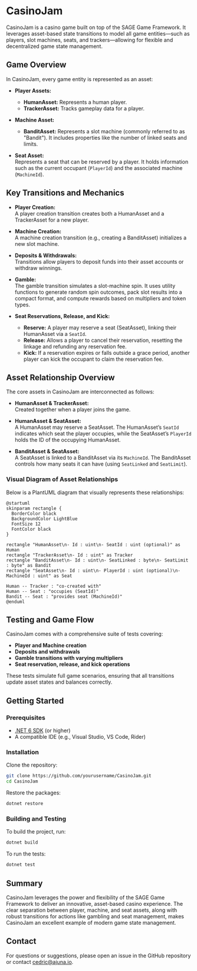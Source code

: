 ﻿# CasinoJam

CasinoJam is a casino game built on top of the SAGE Game Framework. It leverages asset-based state transitions to model all game entities—such as players, slot machines, seats, and trackers—allowing for flexible and decentralized game state management.

## Game Overview

In CasinoJam, every game entity is represented as an asset:

- **Player Assets:**  
  - **HumanAsset:** Represents a human player.
  - **TrackerAsset:** Tracks gameplay data for a player.
  
- **Machine Asset:**  
  - **BanditAsset:** Represents a slot machine (commonly referred to as "Bandit"). It includes properties like the number of linked seats and limits.

- **Seat Asset:**  
  Represents a seat that can be reserved by a player. It holds information such as the current occupant (`PlayerId`) and the associated machine (`MachineId`).

## Key Transitions and Mechanics

- **Player Creation:**  
  A player creation transition creates both a HumanAsset and a TrackerAsset for a new player.
  
- **Machine Creation:**  
  A machine creation transition (e.g., creating a BanditAsset) initializes a new slot machine.

- **Deposits & Withdrawals:**  
  Transitions allow players to deposit funds into their asset accounts or withdraw winnings.

- **Gamble:**  
  The gamble transition simulates a slot-machine spin. It uses utility functions to generate random spin outcomes, pack slot results into a compact format, and compute rewards based on multipliers and token types.

- **Seat Reservations, Release, and Kick:**  
  - **Reserve:** A player may reserve a seat (SeatAsset), linking their HumanAsset via a `SeatId`.
  - **Release:** Allows a player to cancel their reservation, resetting the linkage and refunding any reservation fee.
  - **Kick:** If a reservation expires or falls outside a grace period, another player can kick the occupant to claim the reservation fee.

## Asset Relationship Overview

The core assets in CasinoJam are interconnected as follows:

- **HumanAsset & TrackerAsset:**  
  Created together when a player joins the game.
  
- **HumanAsset & SeatAsset:**  
  A HumanAsset may reserve a SeatAsset. The HumanAsset’s `SeatId` indicates which seat the player occupies, while the SeatAsset’s `PlayerId` holds the ID of the occupying HumanAsset.

- **BanditAsset & SeatAsset:**  
  A SeatAsset is linked to a BanditAsset via its `MachineId`. The BanditAsset controls how many seats it can have (using `SeatLinked` and `SeatLimit`).

### Visual Diagram of Asset Relationships

Below is a PlantUML diagram that visually represents these relationships:

```plantuml
@startuml
skinparam rectangle {
  BorderColor black
  BackgroundColor LightBlue
  FontSize 12
  FontColor black
}

rectangle "HumanAsset\n- Id : uint\n- SeatId : uint (optional)" as Human
rectangle "TrackerAsset\n- Id : uint" as Tracker
rectangle "BanditAsset\n- Id : uint\n- SeatLinked : byte\n- SeatLimit : byte" as Bandit
rectangle "SeatAsset\n- Id : uint\n- PlayerId : uint (optional)\n- MachineId : uint" as Seat

Human -- Tracker : "co-created with"
Human -- Seat : "occupies (SeatId)"
Bandit -- Seat : "provides seat (MachineId)"
@enduml
```

## Testing and Game Flow

CasinoJam comes with a comprehensive suite of tests covering:
- **Player and Machine creation**
- **Deposits and withdrawals**
- **Gamble transitions with varying multipliers**
- **Seat reservation, release, and kick operations**

These tests simulate full game scenarios, ensuring that all transitions update asset states and balances correctly.

## Getting Started

### Prerequisites

- [.NET 6 SDK](https://dotnet.microsoft.com/download) (or higher)
- A compatible IDE (e.g., Visual Studio, VS Code, Rider)

### Installation

Clone the repository:

```bash
git clone https://github.com/yourusername/CasinoJam.git
cd CasinoJam
```

Restore the packages:

```bash
dotnet restore
```

### Building and Testing

To build the project, run:

```bash
dotnet build
```

To run the tests:

```bash
dotnet test
```

## Summary

CasinoJam leverages the power and flexibility of the SAGE Game Framework to deliver an innovative, asset-based casino experience. The clear separation between player, machine, and seat assets, along with robust transitions for actions like gambling and seat management, makes CasinoJam an excellent example of modern game state management.

## Contact

For questions or suggestions, please open an issue in the GitHub repository or contact [cedric@ajuna.io](mailto:cedric@ajuna.io).